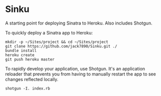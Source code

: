 # Sinku

A starting point for deploying Sinatra to Heroku.  Also includes Shotgun.

To quickly deploy a Sinatra app to Heroku:

```
mkdir -p ~/Sites/project && cd ~/Sites/project
git clone https://github.com/jack7890/Sinku.git ./
bundle install
heroku create
git push heroku master
```

To rapidly develop your application, use Shotgun. It's an application reloader that prevents you from having to manually restart the app to see changes reflected locally.

```
shotgun -I. index.rb
```